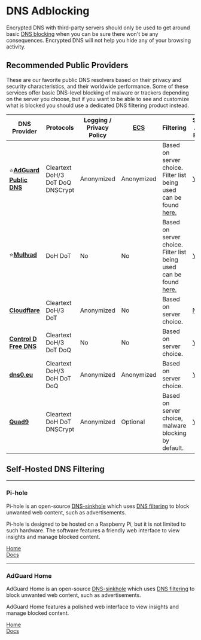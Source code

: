 # DNS Adblocking

Encrypted DNS with third-party servers should only be used to get around basic [DNS blocking](https://en.wikipedia.org/wiki/DNS_blocking) when you can be sure there won't be any consequences. Encrypted DNS will not help you hide any of your browsing activity.

## Recommended Public Providers

These are our favorite public DNS resolvers based on their privacy and security characteristics, and their worldwide performance. Some of these services offer basic DNS-level blocking of malware or trackers depending on the server you choose, but if you want to be able to see and customize what is blocked you should use a dedicated DNS filtering product instead.

| DNS Provider | Protocols | Logging / Privacy Policy | [ECS](https://www.privacyguides.org/en/advanced/dns-overview/#what-is-edns-client-subnet-ecs) | Filtering | Signed Apple Profile |
|---|---|---|---|---|---|
| ⭐[**AdGuard Public DNS**](https://adguard-dns.io/en/public-dns.html) | Cleartext   DoH/3   DoT   DoQ   DNSCrypt | Anonymized| Anonymized | Based on server choice. Filter list being used can be found [here.](https://github.com/AdguardTeam/AdGuardDNS) | [Yes](https://adguard.com/en/blog/encrypted-dns-ios-14.html) |
| ⭐[**Mullvad**](https://mullvad.net/en/help/dns-over-https-and-dns-over-tls) | DoH   DoT | No | No | Based on server choice. Filter list being used can be found [here.](https://github.com/mullvad/dns-adblock) | [Yes](https://mullvad.net/en/blog/profiles-to-configure-our-encrypted-dns-on-apple-devices) |
| [**Cloudflare**](https://developers.cloudflare.com/1.1.1.1/setup) | Cleartext   DoH/3   DoT | Anonymized | No | Based on server choice. | [No](https://community.cloudflare.com/t/requesting-1-1-1-1-signed-profiles-for-apple/571846) |
| [**Control D Free DNS**](https://controld.com/free-dns) | Cleartext   DoH/3   DoT   DoQ | No | No | Based on server choice. | [Yes](https://docs.controld.com/docs/macos-platform) |
| [**dns0.eu**](https://dns0.eu) | Cleartext   DoH/3   DoH   DoT   DoQ | Anonymized | Anonymized | Based on server choice. | [Yes](https://dns0.eu/zero.dns0.eu.mobileconfig) |
| [**Quad9**](https://quad9.net) | Cleartext   DoH   DoT   DNSCrypt | Anonymized | Optional | Based on server choice, malware blocking by default. | [Yes](https://quad9.net/news/blog/ios-mobile-provisioning-profiles) |

## Self-Hosted DNS Filtering
***
### Pi-hole

Pi-hole is an open-source [DNS-sinkhole](https://en.wikipedia.org/wiki/DNS_sinkhole) which uses [DNS filtering](https://cloudflare.com/learning/access-management/what-is-dns-filtering) to block unwanted web content, such as advertisements.

Pi-hole is designed to be hosted on a Raspberry Pi, but it is not limited to such hardware. The software features a friendly web interface to view insights and manage blocked content.

[Home](https://pi-hole.net/) <br>
[Docs](https://docs.pi-hole.net/)

***

### AdGuard Home

AdGuard Home is an open-source [DNS-sinkhole](https://en.wikipedia.org/wiki/DNS_sinkhole) which uses [DNS filtering](https://cloudflare.com/learning/access-management/what-is-dns-filtering) to block unwanted web content, such as advertisements.

AdGuard Home features a polished web interface to view insights and manage blocked content.

[Home](https://adguard.com/adguard-home/overview.html) <br>
[Docs](https://github.com/AdguardTeam/AdGuardHome/wiki)